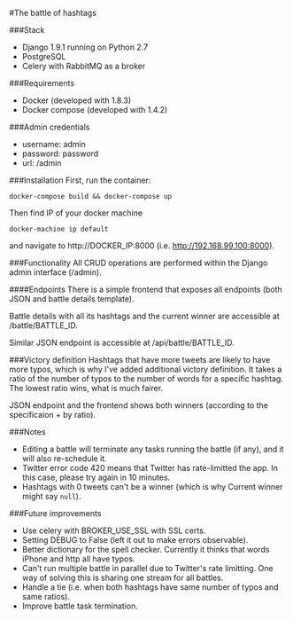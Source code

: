 #The battle of hashtags

###Stack
- Django 1.9.1 running on Python 2.7
- PostgreSQL
- Celery with RabbitMQ as a broker

###Requirements
- Docker (developed with 1.8.3)
- Docker compose (developed with 1.4.2)
  
###Admin credentials
- username: admin
- password: password
- url: /admin

###Installation
First, run the container:
```
docker-compose build && docker-compose up
```

Then find IP of your docker machine
```
docker-machine ip default
```

and navigate to http://DOCKER_IP:8000 (i.e. http://192.168.99.100:8000).

###Functionality
All CRUD operations are performed within the Django admin interface (/admin).

####Endpoints
There is a simple frontend that exposes all endpoints (both JSON and battle details template).

Battle details with all its hashtags and the current winner are accessible at /battle/BATTLE_ID.

Similar JSON endpoint is accessible at /api/battle/BATTLE_ID.

###Victory definition
Hashtags that have more tweets are likely to have more typos, which is why I've added additional victory definition. It takes a ratio of the number of typos to the number of words for a specific hashtag. The lowest ratio wins, what is much fairer.

JSON endpoint and the frontend shows both winners (according to the specificaion + by ratio).

###Notes
- Editing a battle will terminate any tasks running the battle (if any), and it will also re-schedule it.
- Twitter error code 420 means that Twitter has rate-limitted the app. In this case, please try again in 10 minutes.
- Hashtags with 0 tweets can't be a winner (which is why Current winner might say `null`).

###Future improvements
 - Use celery with BROKER_USE_SSL with SSL certs.
 - Setting DEBUG to False (left it out to make errors observable).
 - Better dictionary for the spell checker. Currently it thinks that words iPhone and http all have typos.
 - Can't run multiple battle in parallel due to Twitter's rate limitting. One way of solving this is sharing one stream for all battles.
 - Handle a tie (i.e. when both hashtags have same number of typos and same ratios).
 - Improve battle task termination.
